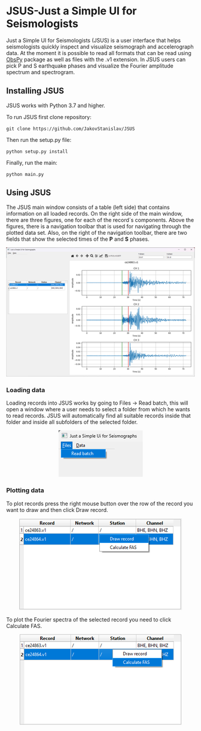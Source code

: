 # JSUS-Just a Simple UI for Seismologists

Just a Simple UI for Seismologists (JSUS) is a user interface that helps seismologists quickly inspect and visualize seismograph and accelerograph data. At the moment it is possible to read all formats that can be read using [ObsPy](https://docs.obspy.org/) package as well as files with the .v1 extension. In JSUS users can pick P and S earthquake phases and visualize the Fourier amplitude spectrum and spectrogram.

## Installing JSUS

JSUS works with Python 3.7 and higher.

To run JSUS first clone repository:

    git clone https://github.com/JakovStanislav/JSUS
    
Then run the setup.py file:

    python setup.py install
    
Finally, run the main:

    python main.py
    
## Using JSUS
The JSUS main window consists of a table (left side) that contains information on all loaded records. On the right side of the main window, there are three figures, one for each of the record´s components. Above the figures, there is a navigation toolbar that is used for navigating through the plotted data set. Also, on the right of the navigation toolbar, there are two fields that show the selected times of the **P** and **S** phases.

<p align="center">
    <img src="Screenshots/Main_window.png">
</p>

### Loading data
Loading records into JSUS works by going to Files → Read batch, this will open a window where a user needs to select a folder from which he wants to read records. JSUS will automatically find all suitable records inside that folder and inside all subfolders of the selected folder.

<p align="center">
    <img src="Screenshots/Reading_files.png">
</p>

### Plotting data
To plot records press the right mouse button over the row of the record you want to draw and then click Draw record.
<p align="center">
    <img src="Screenshots/Draw_record.png">
</p>

To plot the Fourier spectra of the selected record you need to click Calculate FAS.
<p align="center">
    <img src="Screenshots/Calculate_FAS.png">
</p>
